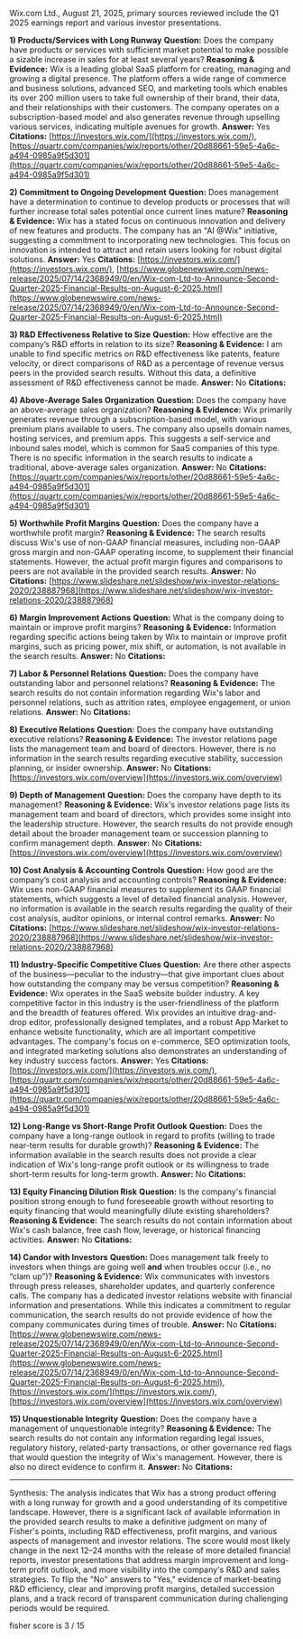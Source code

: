 Wix.com Ltd., August 21, 2025, primary sources reviewed include the Q1 2025 earnings report and various investor presentations.

**1) Products/Services with Long Runway**
**Question:** Does the company have products or services with sufficient market potential to make possible a sizable increase in sales for at least several years?
**Reasoning & Evidence:** Wix is a leading global SaaS platform for creating, managing and growing a digital presence. The platform offers a wide range of commerce and business solutions, advanced SEO, and marketing tools which enables its over 200 million users to take full ownership of their brand, their data, and their relationships with their customers. The company operates on a subscription-based model and also generates revenue through upselling various services, indicating multiple avenues for growth.
**Answer:** Yes
**Citations:** [https://investors.wix.com/](https://investors.wix.com/), [https://quartr.com/companies/wix/reports/other/20d88661-59e5-4a6c-a494-0985a9f5d301](https://quartr.com/companies/wix/reports/other/20d88661-59e5-4a6c-a494-0985a9f5d301)

**2) Commitment to Ongoing Development**
**Question:** Does management have a determination to continue to develop products or processes that will further increase total sales potential once current lines mature?
**Reasoning & Evidence:** Wix has a stated focus on continuous innovation and delivery of new features and products. The company has an "AI @Wix" initiative, suggesting a commitment to incorporating new technologies. This focus on innovation is intended to attract and retain users looking for robust digital solutions.
**Answer:** Yes
**Citations:** [https://investors.wix.com/](https://investors.wix.com/), [https://www.globenewswire.com/news-release/2025/07/14/2368949/0/en/Wix-com-Ltd-to-Announce-Second-Quarter-2025-Financial-Results-on-August-6-2025.html](https://www.globenewswire.com/news-release/2025/07/14/2368949/0/en/Wix-com-Ltd-to-Announce-Second-Quarter-2025-Financial-Results-on-August-6-2025.html)

**3) R&D Effectiveness Relative to Size**
**Question:** How effective are the company’s R&D efforts in relation to its size?
**Reasoning & Evidence:** I am unable to find specific metrics on R&D effectiveness like patents, feature velocity, or direct comparisons of R&D as a percentage of revenue versus peers in the provided search results. Without this data, a definitive assessment of R&D effectiveness cannot be made.
**Answer:** No
**Citations:**

**4) Above-Average Sales Organization**
**Question:** Does the company have an above-average sales organization?
**Reasoning & Evidence:** Wix primarily generates revenue through a subscription-based model, with various premium plans available to users. The company also upsells domain names, hosting services, and premium apps. This suggests a self-service and inbound sales model, which is common for SaaS companies of this type. There is no specific information in the search results to indicate a traditional, above-average sales organization.
**Answer:** No
**Citations:** [https://quartr.com/companies/wix/reports/other/20d88661-59e5-4a6c-a494-0985a9f5d301](https://quartr.com/companies/wix/reports/other/20d88661-59e5-4a6c-a494-0985a9f5d301)

**5) Worthwhile Profit Margins**
**Question:** Does the company have a worthwhile profit margin?
**Reasoning & Evidence:** The search results discuss Wix's use of non-GAAP financial measures, including non-GAAP gross margin and non-GAAP operating income, to supplement their financial statements. However, the actual profit margin figures and comparisons to peers are not available in the provided search results.
**Answer:** No
**Citations:** [https://www.slideshare.net/slideshow/wix-investor-relations-2020/238887968](https://www.slideshare.net/slideshow/wix-investor-relations-2020/238887968)

**6) Margin Improvement Actions**
**Question:** What is the company doing to maintain or improve profit margins?
**Reasoning & Evidence:** Information regarding specific actions being taken by Wix to maintain or improve profit margins, such as pricing power, mix shift, or automation, is not available in the search results.
**Answer:** No
**Citations:**

**7) Labor & Personnel Relations**
**Question:** Does the company have outstanding labor and personnel relations?
**Reasoning & Evidence:** The search results do not contain information regarding Wix's labor and personnel relations, such as attrition rates, employee engagement, or union relations.
**Answer:** No
**Citations:**

**8) Executive Relations**
**Question:** Does the company have outstanding executive relations?
**Reasoning & Evidence:** The investor relations page lists the management team and board of directors. However, there is no information in the search results regarding executive stability, succession planning, or insider ownership.
**Answer:** No
**Citations:** [https://investors.wix.com/overview](https://investors.wix.com/overview)

**9) Depth of Management**
**Question:** Does the company have depth to its management?
**Reasoning & Evidence:** Wix's investor relations page lists its management team and board of directors, which provides some insight into the leadership structure. However, the search results do not provide enough detail about the broader management team or succession planning to confirm management depth.
**Answer:** No
**Citations:** [https://investors.wix.com/overview](https://investors.wix.com/overview)

**10) Cost Analysis & Accounting Controls**
**Question:** How good are the company’s cost analysis and accounting controls?
**Reasoning & Evidence:** Wix uses non-GAAP financial measures to supplement its GAAP financial statements, which suggests a level of detailed financial analysis. However, no information is available in the search results regarding the quality of their cost analysis, auditor opinions, or internal control remarks.
**Answer:** No
**Citations:** [https://www.slideshare.net/slideshow/wix-investor-relations-2020/238887968](https://www.slideshare.net/slideshow/wix-investor-relations-2020/238887968)

**11) Industry-Specific Competitive Clues**
**Question:** Are there other aspects of the business—peculiar to the industry—that give important clues about how outstanding the company may be versus competition?
**Reasoning & Evidence:** Wix operates in the SaaS website builder industry. A key competitive factor in this industry is the user-friendliness of the platform and the breadth of features offered. Wix provides an intuitive drag-and-drop editor, professionally designed templates, and a robust App Market to enhance website functionality, which are all important competitive advantages. The company's focus on e-commerce, SEO optimization tools, and integrated marketing solutions also demonstrates an understanding of key industry success factors.
**Answer:** Yes
**Citations:** [https://investors.wix.com/](https://investors.wix.com/), [https://quartr.com/companies/wix/reports/other/20d88661-59e5-4a6c-a494-0985a9f5d301](https://quartr.com/companies/wix/reports/other/20d88661-59e5-4a6c-a494-0985a9f5d301)

**12) Long-Range vs Short-Range Profit Outlook**
**Question:** Does the company have a long-range outlook in regard to profits (willing to trade near-term results for durable growth)?
**Reasoning & Evidence:** The information available in the search results does not provide a clear indication of Wix's long-range profit outlook or its willingness to trade short-term results for long-term growth.
**Answer:** No
**Citations:**

**13) Equity Financing Dilution Risk**
**Question:** Is the company's financial position strong enough to fund foreseeable growth without resorting to equity financing that would meaningfully dilute existing shareholders?
**Reasoning & Evidence:** The search results do not contain information about Wix's cash balance, free cash flow, leverage, or historical financing activities.
**Answer:** No
**Citations:**

**14) Candor with Investors**
**Question:** Does management talk freely to investors when things are going well **and** when troubles occur (i.e., no “clam up”)?
**Reasoning & Evidence:** Wix communicates with investors through press releases, shareholder updates, and quarterly conference calls. The company has a dedicated investor relations website with financial information and presentations. While this indicates a commitment to regular communication, the search results do not provide evidence of how the company communicates during times of trouble.
**Answer:** No
**Citations:** [https://www.globenewswire.com/news-release/2025/07/14/2368949/0/en/Wix-com-Ltd-to-Announce-Second-Quarter-2025-Financial-Results-on-August-6-2025.html](https://www.globenewswire.com/news-release/2025/07/14/2368949/0/en/Wix-com-Ltd-to-Announce-Second-Quarter-2025-Financial-Results-on-August-6-2025.html), [https://investors.wix.com/](https://investors.wix.com/), [https://investors.wix.com/overview](https://investors.wix.com/overview)

**15) Unquestionable Integrity**
**Question:** Does the company have a management of unquestionable integrity?
**Reasoning & Evidence:** The search results do not contain any information regarding legal issues, regulatory history, related-party transactions, or other governance red flags that would question the integrity of Wix's management. However, there is also no direct evidence to confirm it.
**Answer:** No
**Citations:**

---
Synthesis: The analysis indicates that Wix has a strong product offering with a long runway for growth and a good understanding of its competitive landscape. However, there is a significant lack of available information in the provided search results to make a definitive judgment on many of Fisher's points, including R&D effectiveness, profit margins, and various aspects of management and investor relations. The score would most likely change in the next 12–24 months with the release of more detailed financial reports, investor presentations that address margin improvement and long-term profit outlook, and more visibility into the company's R&D and sales strategies. To flip the "No" answers to "Yes," evidence of market-beating R&D efficiency, clear and improving profit margins, detailed succession plans, and a track record of transparent communication during challenging periods would be required.

fisher score is 3 / 15